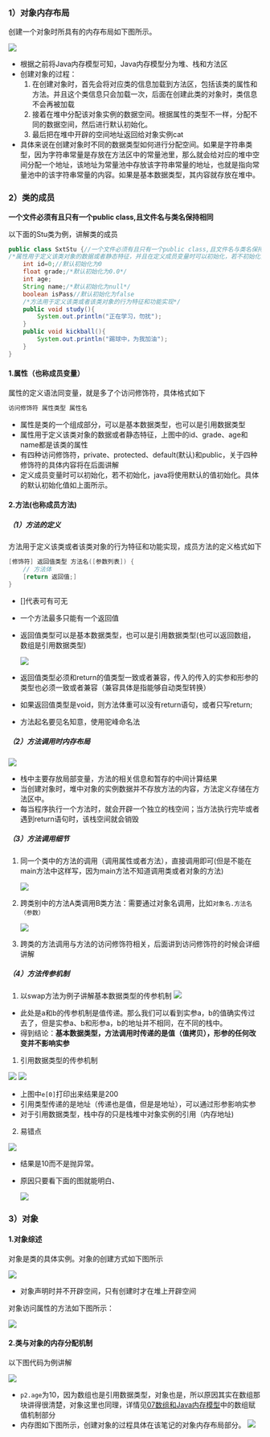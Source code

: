 ### 1）对象内存布局
创建一个对象时所具有的内存布局如下图所示。

![](assets/01对象内存布局、类的成员和对象/file-20250206091408225.png)
* 根据之前将Java内存模型可知，Java内存模型分为堆、栈和方法区
* 创建对象的过程：
	1. 在创建对象时，首先会将对应类的信息加载到方法区，包括该类的属性和方法。并且这个类信息只会加载一次，后面在创建此类的对象时，类信息不会再被加载
	2. 接着在堆中分配该对象实例的数据空间。根据属性的类型不一样，分配不同的数据空间，然后进行默认初始化。
	3. 最后把在堆中开辟的空间地址返回给对象实例cat
* 具体来说在创建对象时不同的数据类型如何进行分配空间。如果是字符串类型，因为字符串常量是存放在方法区中的常量池里，那么就会给对应的堆中空间分配一个地址，该地址为常量池中存放该字符串常量的地址，也就是指向常量池中的该字符串常量的内容。如果是基本数据类型，其内容就存放在堆中。

### 2）类的成员
**一个文件必须有且只有一个public class,且文件名与类名保持相同**

以下面的Stu类为例，讲解类的成员
```java
public class SxtStu {//一个文件必须有且只有一个public class,且文件名与类名保持相同  
/*属性用于定义该类对象的数据或者静态特征，并且在定义成员变量时可以初始化，若不初始化，java将使用默认的值初始化*/  
	int id=0;//默认初始化为0  
	float grade;/*默认初始化为0.0*/  
	int age;  
	String name;/*默认初始化为null*/ 
	boolean isPass//默认初始化为false 
	/*方法用于定义该类或者该类对象的行为特征和功能实现*/  
	public void study(){  
		System.out.println("正在学习，勿扰");  
	}  
	public void kickball(){  
		System.out.println("踢球中，为我加油");  
	}
}
```
#### 1.属性（也称成员变量）

属性的定义语法同变量，就是多了个访问修饰符，具体格式如下
```java
访问修饰符 属性类型 属性名
```
* 属性是类的一个组成部分，可以是基本数据类型，也可以是引用数据类型
* 属性用于定义该类对象的数据或者静态特征，上图中的id、grade、age和name都是该类的属性
* 有四种访问修饰符，private、protected、default(默认)和public，关于四种修饰符的具体内容将在后面讲解
* 定义成员变量时可以初始化，若不初始化，java将使用默认的值初始化。具体的默认初始化值如上面所示。

#### 2.方法(也称成员方法)
##### （1）方法的定义
方法用于定义该类或者该类对象的行为特征和功能实现，成员方法的定义格式如下
```java
[修饰符] 返回值类型 方法名([参数列表]) {
    // 方法体
    [return 返回值;]
}
```
* \[\]代表可有可无
* 一个方法最多只能有一个返回值
* 返回值类型可以是基本数据类型，也可以是引用数据类型(也可以返回数组，数组是引用数据类型)  

	![](assets/01对象内存布局、类的成员和对象/file-20250206112230196.png)
* 返回值类型必须和return的值类型一致或者兼容，传入的传入的实参和形参的类型也必须一致或者兼容（兼容具体是指能够自动类型转换）
* 如果返回值类型是void，则方法体重可以没有return语句，或者只写return;
* 方法起名要见名知意，使用驼峰命名法


##### （2）方法调用时内存布局
![](assets/01对象内存布局、类的成员和对象/file-20250206110703072.png)
* 栈中主要存放局部变量，方法的相关信息和暂存的中间计算结果
* 当创建对象时，堆中对象的实例数据并不存放方法的内容，方法定义存储在方法区中。
* 每当程序执行一个方法时，就会开辟一个独立的栈空间；当方法执行完毕或者遇到return语句时，该栈空间就会销毁

##### （3）方法调用细节
1. 同一个类中的方法的调用（调用属性或者方法），直接调用即可(但是不能在main方法中这样写，因为main方法不知道调用类或者对象的方法)

	![](assets/01对象内存布局、类的成员和对象/file-20250206114040654.png)

2. 跨类别中的方法A类调用B类方法：需要通过对象名调用，比如`对象名.方法名（参数）`

	![](assets/01对象内存布局、类的成员和对象/file-20250206114509322.png)

3. 跨类的方法调用与方法的访问修饰符相关，后面讲到访问修饰符的时候会详细讲解

##### （4）方法传参机制
1. 以swap方法为例子讲解基本数据类型的传参机制
![](assets/01对象内存布局、类的成员和对象/file-20250206143237021.png)
* 此处是a和b的传参机制是值传递。那么我们可以看到实参a，b的值确实传过去了，但是实参a、b和形参a，b的地址并不相同，在不同的栈中。
* 得到结论：**基本数据类型，方法调用时传递的是值（值拷贝），形参的任何改变并不影响实参**

1. 引用数据类型的传参机制

![](assets/01对象内存布局、类的成员和对象/file-20250206144948075.png)
![](assets/01对象内存布局、类的成员和对象/file-20250206145000521.png)
* 上图中`e[0]`打印出来结果是200
* 引用类型传递的是地址（传递也是值，但是是地址），可以通过形参影响实参
* 对于引用数据类型，栈中存的只是栈堆中对象实例的引用（内存地址)

2. 易错点

![](assets/01对象内存布局、类的成员和对象/file-20250206150624480.png)
* 结果是10而不是抛异常。
* 原因只要看下面的图就能明白、

	![](assets/01对象内存布局、类的成员和对象/file-20250206151117651.png)

### 3）对象
#### 1.对象综述
对象是类的具体实例。对象的创建方式如下图所示

![](assets/01对象内存布局、类的成员和对象/file-20250206095648255.png)
* 对象声明时并不开辟空间，只有创建时才在堆上开辟空间

对象访问属性的方法如下图所示：

![](assets/01对象内存布局、类的成员和对象/file-20250206095908935.png)

#### 2.类与对象的内存分配机制
以下图代码为例讲解

![](assets/01对象内存布局、类的成员和对象/file-20250206100316600.png)
* `p2.age`为10，因为数组也是引用数据类型，对象也是，所以原因其实在数组那块讲得很清楚，对象这里也同理，详情见[07数组和Java内存模型](../01java基础/07数组和Java内存模型.md)中的数组赋值机制部分
* 内存图如下图所示，创建对象的过程具体在该笔记的对象内存布局部分。
![](assets/01对象内存布局、类的成员和对象/file-20250206101916960.png)


